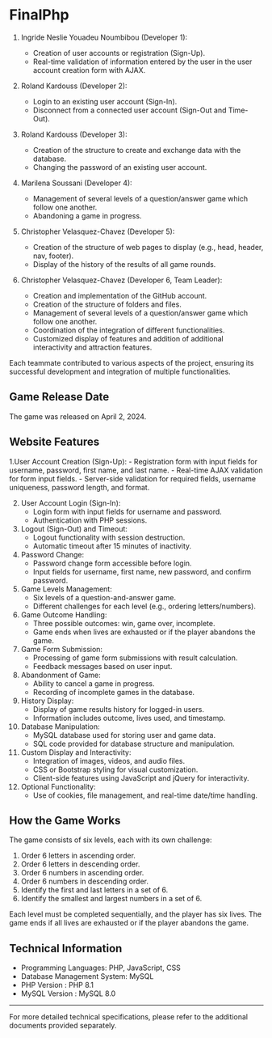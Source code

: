 # FinalPhp

1. Ingride Neslie Youadeu Noumbibou (Developer 1):

   - Creation of user accounts or registration (Sign-Up).
   - Real-time validation of information entered by the user in the user account creation form with AJAX.

2. Roland Kardouss (Developer 2):

   - Login to an existing user account (Sign-In).
   - Disconnect from a connected user account (Sign-Out and Time-Out).

3. Roland Kardouss (Developer 3):

   - Creation of the structure to create and exchange data with the database.
   - Changing the password of an existing user account.

4. Marilena Soussani (Developer 4):

   - Management of several levels of a question/answer game which follow one another.
   - Abandoning a game in progress.

5. Christopher Velasquez-Chavez (Developer 5):

   - Creation of the structure of web pages to display (e.g., head, header, nav, footer).
   - Display of the history of the results of all game rounds.

6. Christopher Velasquez-Chavez (Developer 6, Team Leader):
   - Creation and implementation of the GitHub account.
   - Creation of the structure of folders and files.
   - Management of several levels of a question/answer game which follow one another.
   - Coordination of the integration of different functionalities.
   - Customized display of features and addition of additional interactivity and attraction features.

Each teammate contributed to various aspects of the project, ensuring its successful development and integration of multiple functionalities.

## Game Release Date

The game was released on April 2, 2024.

## Website Features

1.User Account Creation (Sign-Up): - Registration form with input fields for username, password, first name, and last name. - Real-time AJAX validation for form input fields. - Server-side validation for required fields, username uniqueness, password length, and format.

2. User Account Login (Sign-In):
   - Login form with input fields for username and password.
   - Authentication with PHP sessions.
3. Logout (Sign-Out) and Timeout:
   - Logout functionality with session destruction.
   - Automatic timeout after 15 minutes of inactivity.
4. Password Change:
   - Password change form accessible before login.
   - Input fields for username, first name, new password, and confirm password.
5. Game Levels Management:
   - Six levels of a question-and-answer game.
   - Different challenges for each level (e.g., ordering letters/numbers).
6. Game Outcome Handling:
   - Three possible outcomes: win, game over, incomplete.
   - Game ends when lives are exhausted or if the player abandons the game.
7. Game Form Submission:
   - Processing of game form submissions with result calculation.
   - Feedback messages based on user input.
8. Abandonment of Game:
   - Ability to cancel a game in progress.
   - Recording of incomplete games in the database.
9. History Display:
   - Display of game results history for logged-in users.
   - Information includes outcome, lives used, and timestamp.
10. Database Manipulation:
    - MySQL database used for storing user and game data.
    - SQL code provided for database structure and manipulation.
11. Custom Display and Interactivity:
    - Integration of images, videos, and audio files.
    - CSS or Bootstrap styling for visual customization.
    - Client-side features using JavaScript and jQuery for interactivity.
12. Optional Functionality:
    - Use of cookies, file management, and real-time date/time handling.

## How the Game Works

The game consists of six levels, each with its own challenge:

1. Order 6 letters in ascending order.
2. Order 6 letters in descending order.
3. Order 6 numbers in ascending order.
4. Order 6 numbers in descending order.
5. Identify the first and last letters in a set of 6.
6. Identify the smallest and largest numbers in a set of 6.

Each level must be completed sequentially, and the player has six lives. The game ends if all lives are exhausted or if the player abandons the game.

## Technical Information

- Programming Languages: PHP, JavaScript, CSS
- Database Management System: MySQL
- PHP Version : PHP 8.1
- MySQL Version : MySQL 8.0

---

For more detailed technical specifications, please refer to the additional documents provided separately.
